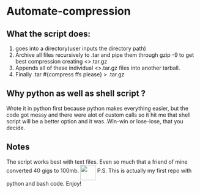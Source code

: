 # Automate-compression
## What the script does: 
  1. goes into a directory(user inputs the directory path)
  2. Archive all files recursively to .tar and pipe them through gzip -9 to get
     best compression creating <>.tar.gz
  3. Appends all of these individual <>.tar.gz files into another tarball.
  4. Finally .tar #{compress ffs please} > .tar.gz  
   
## Why python as well as shell script ?
  Wrote it in python first because python makes everything easier, but the code got messy and there were alot of custom calls so it hit me that shell script will be a better option and it was..Win-win or lose-lose, that you decide.

## Notes
 The script works best with text files. Even so much that a friend of mine converted 40 gigs to 100mb. 
 <img src="https://image.slidesharecdn.com/codingsuperpowersupershort-140924145900-phpapp02/95/coding-superpower-1-638.jpg?cb=1411571210" height="40" width="40" align="middle">
 P.S. This is actually my first repo with python and bash code. Enjoy!
    
